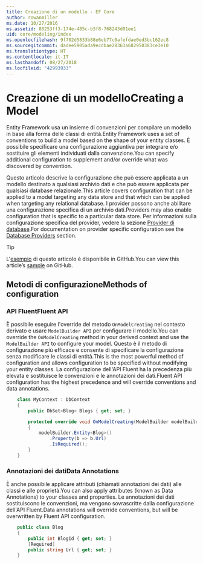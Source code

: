 ```yaml
---
title: Creazione di un modello - EF Core
author: rowanmiller
ms.date: 10/27/2016
ms.assetid: 88253ff3-174e-485c-b3f8-768243d01ee1
uid: core/modeling/index
ms.openlocfilehash: 9f702d5833b88e6eb77c0afefdae0ed3bc162ec8
ms.sourcegitcommit: dadee5905ada9ecdbae28363a682950383ce3e10
ms.translationtype: HT
ms.contentlocale: it-IT
ms.lasthandoff: 08/27/2018
ms.locfileid: "42993933"
---
```

# <a name="creating-a-model"></a><span data-ttu-id="e1112-102">Creazione di un modello</span><span class="sxs-lookup"><span data-stu-id="e1112-102">Creating a Model</span></span>

<span data-ttu-id="e1112-103">Entity Framework usa un insieme di convenzioni per compilare un modello in base alla forma delle classi di entità.</span><span class="sxs-lookup"><span data-stu-id="e1112-103">Entity Framework uses a set of conventions to build a model based on the shape of your entity classes.</span></span> <span data-ttu-id="e1112-104">È possibile specificare una configurazione aggiuntiva per integrare e/o sostituire gli elementi individuati dalla convenzione.</span><span class="sxs-lookup"><span data-stu-id="e1112-104">You can specify additional configuration to supplement and/or override what was discovered by convention.</span></span>

<span data-ttu-id="e1112-105">Questo articolo descrive la configurazione che può essere applicata a un modello destinato a qualsiasi archivio dati e che può essere applicata per qualsiasi database relazionale.</span><span class="sxs-lookup"><span data-stu-id="e1112-105">This article covers configuration that can be applied to a model targeting any data store and that which can be applied when targeting any relational database.</span></span> <span data-ttu-id="e1112-106">I provider possono anche abilitare una configurazione specifica di un archivio dati.</span><span class="sxs-lookup"><span data-stu-id="e1112-106">Providers may also enable configuration that is specific to a particular data store.</span></span> <span data-ttu-id="e1112-107">Per informazioni sulla configurazione specifica del provider, vedere la sezione [Provider di database](../providers/index.md).</span><span class="sxs-lookup"><span data-stu-id="e1112-107">For documentation on provider specific configuration see the [Database Providers](../providers/index.md) section.</span></span>

> [!TIP]  
> <span data-ttu-id="e1112-108">L'[esempio](https://github.com/aspnet/EntityFramework.Docs/tree/master/samples) di questo articolo è disponibile in GitHub.</span><span class="sxs-lookup"><span data-stu-id="e1112-108">You can view this article’s [sample](https://github.com/aspnet/EntityFramework.Docs/tree/master/samples) on GitHub.</span></span>

## <a name="methods-of-configuration"></a><span data-ttu-id="e1112-109">Metodi di configurazione</span><span class="sxs-lookup"><span data-stu-id="e1112-109">Methods of configuration</span></span>

### <a name="fluent-api"></a><span data-ttu-id="e1112-110">API Fluent</span><span class="sxs-lookup"><span data-stu-id="e1112-110">Fluent API</span></span>

<span data-ttu-id="e1112-111">È possibile eseguire l'override del metodo `OnModelCreating` nel contesto derivato e usare `ModelBuilder API` per configurare il modello.</span><span class="sxs-lookup"><span data-stu-id="e1112-111">You can override the `OnModelCreating` method in your derived context and use the `ModelBuilder API` to configure your model.</span></span> <span data-ttu-id="e1112-112">Questo è il metodo di configurazione più efficace e consente di specificare la configurazione senza modificare le classi di entità.</span><span class="sxs-lookup"><span data-stu-id="e1112-112">This is the most powerful method of configuration and allows configuration to be specified without modifying your entity classes.</span></span> <span data-ttu-id="e1112-113">La configurazione dell'API Fluent ha la precedenza più elevata e sostituisce le convenzioni e le annotazioni dei dati.</span><span class="sxs-lookup"><span data-stu-id="e1112-113">Fluent API configuration has the highest precedence and will override conventions and data annotations.</span></span>

<!-- [!code-csharp[Main](samples/core/Modeling/FluentAPI/Samples/Required.cs?range=5-15&highlight=5-10)] -->

``` csharp
    class MyContext : DbContext
    {
        public DbSet<Blog> Blogs { get; set; }

        protected override void OnModelCreating(ModelBuilder modelBuilder)
        {
            modelBuilder.Entity<Blog>()
                .Property(b => b.Url)
                .IsRequired();
        }
    }
```

### <a name="data-annotations"></a><span data-ttu-id="e1112-114">Annotazioni dei dati</span><span class="sxs-lookup"><span data-stu-id="e1112-114">Data Annotations</span></span>

<span data-ttu-id="e1112-115">È anche possibile applicare attributi (chiamati annotazioni dei dati) alle classi e alle proprietà.</span><span class="sxs-lookup"><span data-stu-id="e1112-115">You can also apply attributes (known as Data Annotations) to your classes and properties.</span></span> <span data-ttu-id="e1112-116">Le annotazioni dei dati sostituiscono le convenzioni, ma vengono sovrascritte dalla configurazione dell'API Fluent.</span><span class="sxs-lookup"><span data-stu-id="e1112-116">Data annotations will override conventions, but will be overwritten by Fluent API configuration.</span></span>

<!-- [!code-csharp[Main](samples/core/Modeling/DataAnnotations/Samples/Required.cs?range=11-16&highlight=4)] -->
``` csharp
    public class Blog
    {
        public int BlogId { get; set; }
        [Required]
        public string Url { get; set; }
    }
```
